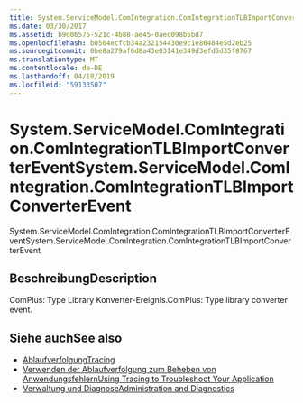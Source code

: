 ```yaml
---
title: System.ServiceModel.ComIntegration.ComIntegrationTLBImportConverterEvent
ms.date: 03/30/2017
ms.assetid: b9d06575-521c-4b88-ae45-0aec098b5bd7
ms.openlocfilehash: b0504ecfcb34a232154430e9c1e86484e5d2eb25
ms.sourcegitcommit: 0be8a279af6d8a43e03141e349d3efd5d35f8767
ms.translationtype: MT
ms.contentlocale: de-DE
ms.lasthandoff: 04/18/2019
ms.locfileid: "59133507"
---
```

# <a name="systemservicemodelcomintegrationcomintegrationtlbimportconverterevent"></a><span data-ttu-id="3264a-102">System.ServiceModel.ComIntegration.ComIntegrationTLBImportConverterEvent</span><span class="sxs-lookup"><span data-stu-id="3264a-102">System.ServiceModel.ComIntegration.ComIntegrationTLBImportConverterEvent</span></span>
<span data-ttu-id="3264a-103">System.ServiceModel.ComIntegration.ComIntegrationTLBImportConverterEvent</span><span class="sxs-lookup"><span data-stu-id="3264a-103">System.ServiceModel.ComIntegration.ComIntegrationTLBImportConverterEvent</span></span>  
  
## <a name="description"></a><span data-ttu-id="3264a-104">Beschreibung</span><span class="sxs-lookup"><span data-stu-id="3264a-104">Description</span></span>  
 <span data-ttu-id="3264a-105">ComPlus: Type Library Konverter-Ereignis.</span><span class="sxs-lookup"><span data-stu-id="3264a-105">ComPlus: Type library converter event.</span></span>  
  
## <a name="see-also"></a><span data-ttu-id="3264a-106">Siehe auch</span><span class="sxs-lookup"><span data-stu-id="3264a-106">See also</span></span>

- [<span data-ttu-id="3264a-107">Ablaufverfolgung</span><span class="sxs-lookup"><span data-stu-id="3264a-107">Tracing</span></span>](../../../../../docs/framework/wcf/diagnostics/tracing/index.md)
- [<span data-ttu-id="3264a-108">Verwenden der Ablaufverfolgung zum Beheben von Anwendungsfehlern</span><span class="sxs-lookup"><span data-stu-id="3264a-108">Using Tracing to Troubleshoot Your Application</span></span>](../../../../../docs/framework/wcf/diagnostics/tracing/using-tracing-to-troubleshoot-your-application.md)
- [<span data-ttu-id="3264a-109">Verwaltung und Diagnose</span><span class="sxs-lookup"><span data-stu-id="3264a-109">Administration and Diagnostics</span></span>](../../../../../docs/framework/wcf/diagnostics/index.md)
